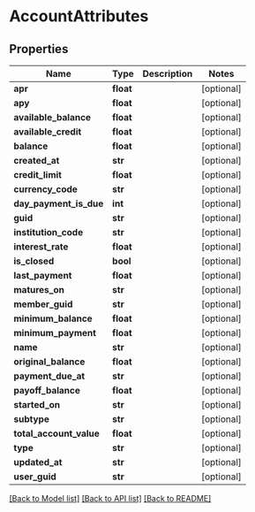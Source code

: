 # AccountAttributes

## Properties
Name | Type | Description | Notes
------------ | ------------- | ------------- | -------------
**apr** | **float** |  | [optional] 
**apy** | **float** |  | [optional] 
**available_balance** | **float** |  | [optional] 
**available_credit** | **float** |  | [optional] 
**balance** | **float** |  | [optional] 
**created_at** | **str** |  | [optional] 
**credit_limit** | **float** |  | [optional] 
**currency_code** | **str** |  | [optional] 
**day_payment_is_due** | **int** |  | [optional] 
**guid** | **str** |  | [optional] 
**institution_code** | **str** |  | [optional] 
**interest_rate** | **float** |  | [optional] 
**is_closed** | **bool** |  | [optional] 
**last_payment** | **float** |  | [optional] 
**matures_on** | **str** |  | [optional] 
**member_guid** | **str** |  | [optional] 
**minimum_balance** | **float** |  | [optional] 
**minimum_payment** | **float** |  | [optional] 
**name** | **str** |  | [optional] 
**original_balance** | **float** |  | [optional] 
**payment_due_at** | **str** |  | [optional] 
**payoff_balance** | **float** |  | [optional] 
**started_on** | **str** |  | [optional] 
**subtype** | **str** |  | [optional] 
**total_account_value** | **float** |  | [optional] 
**type** | **str** |  | [optional] 
**updated_at** | **str** |  | [optional] 
**user_guid** | **str** |  | [optional] 

[[Back to Model list]](../README.md#documentation-for-models) [[Back to API list]](../README.md#documentation-for-api-endpoints) [[Back to README]](../README.md)


